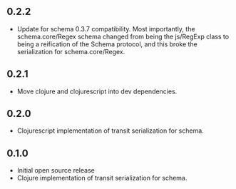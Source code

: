 ## 0.2.2
 * Update for schema 0.3.7 compatibility.  Most importantly, the
   schema.core/Regex schema changed from being the js/RegExp class to being a
   reification of the Schema protocol, and this broke the serialization for
   schema.core/Regex.
 
## 0.2.1
 * Move clojure and clojurescript into dev dependencies.
 
## 0.2.0
 * Clojurescript implementation of transit serialization for schema.
 
## 0.1.0
 * Initial open source release
 * Clojure implementation of transit serialization for schema.
